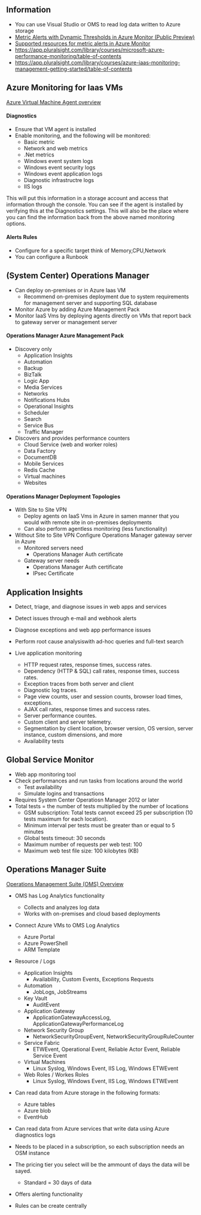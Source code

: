 ## Information
* You can use Visual Studio or OMS to read log data written to Azure storage
* [Metric Alerts with Dynamic Thresholds in Azure Monitor (Public Preview)](https://docs.microsoft.com/en-us/azure/azure-monitor/platform/alerts-dynamic-thresholds)
* [Supported resources for metric alerts in Azure Monitor](https://docs.microsoft.com/en-us/azure/azure-monitor/platform/alerts-metric-near-real-time)
* https://app.pluralsight.com/library/courses/microsoft-azure-performance-monitoring/table-of-contents
* https://app.pluralsight.com/library/courses/azure-iaas-monitoring-management-getting-started/table-of-contents

## Azure Monitoring for Iaas VMs
[Azure Virtual Machine Agent overview](https://docs.microsoft.com/en-us/azure/virtual-machines/extensions/agent-windows)

#### Diagnostics
* Ensure that VM agent is installed
* Enable monitoring, and the following will be monitored:
  * Basic metric
  * Network and web metrics
  * .Net metrics
  * Windows event system logs
  * Windows event security logs
  * Windows event application logs
  * Diagnostic infrastructre logs
  * IIS logs

This will put this information in a storage account and access that information through the console. You can see if the agent is installed by verifying this at the Diagnostics settings. This will also be the place where you can find the information back from the above named monitoring options.

#### Alerts Rules
* Configure for a specific target think of Memory,CPU,Network
* You can configure a Runbook


## (System Center) Operations Manager
* Can deploy on-premises or in Azure Iaas VM
  * Recommend on-premises deployment due to system requirements for management server and supporting SQL database
* Monitor Azure by adding Azure Management Pack
* Monitor IaaS Vms by deploying agents directly on VMs that report back to gateway server or management server

#### Operations Manager Azure Management Pack
* Discovery only
  * Application Insights
  * Automation
  * Backup
  * BizTalk
  * Logic App
  * Media Services
  * Networks
  * Notifications Hubs
  * Operational Insights
  * Scheduler
  * Search
  * Service Bus
  * Traffic Manager
* Discovers and provides performance counters
  * Cloud Service (web and worker roles)
  * Data Factory
  * DocumentDB
  * Mobile Services
  * Redis Cache
  * Virtual machines
  * Websites
  
#### Operations Manager Deployment Topologies
* With Site to Site VPN
  * Deploy agents on IaaS Vms in Azure in samen manner that you would with remote site in on-premises deployments
  * Can also perform agentless monitoring (less functionality)
* Without Site to Site VPN Configure Operations Manager gateway server in Azure
  * Monitored servers need
    * Operations Manager Auth certificate
  * Gateway server needs
    * Operations Manager Auth certificate
    * IPsec Certificate


## Application Insights
* Detect, triage, and diagnose issues in web apps and services
* Detect issues through e-mail and webhook alerts
* Diagnose exceptions and web app performance issues
* Perform root cause analysiswith ad-hoc queries and full-text search
* Live application monitoring


  * HTTP request rates, response times, success rates.
  * Dependency (HTTP & SQL) call rates, response times, success rates.
  * Exception traces from both server and client
  * Diagnostic log traces.
  * Page view counts, user and session counts, browser load times, exceptions.
  * AJAX call rates, response times and success rates.
  * Server performance countes.
  * Custom client and server telemetry.
  * Segmentation by client location, browser version, OS version, server instance, custom dimensions, and more
  * Availability tests


## Global Service Monitor
 * Web app monitoring tool
 * Check performances and run tasks from locations around the world
   * Test availability
   * Simulate logins and transactions
 * Requires System Center Operatiosn Manager 2012 or later
 * Total tests = the number of tests multiplied by the number of locations
   * GSM subscription: Total tests cannot exceed 25 per subscription (10 tests maximum for each location).
   * Minimum interval per tests must be greater than or equal to 5 minutes
   * Global tests timeout: 30 seconds
   * Maximum number of requests per web test: 100
   * Maximum web test file size: 100 kilobytes (KB)


## Operations Manager Suite
[Operations Management Suite (OMS) Overview](https://azure.microsoft.com/en-us/resources/videos/operations-management-suite-oms-overview/)
* OMS has Log Analytics functionality
  * Collects and analyzes log data
  * Works with on-premises and cloud based deployments
* Connect Azure VMs to OMS Log Analytics
  * Azure Portal
  * Azure PowerShell
  * ARM Template

* Resource / Logs
  * Application Insights
    * Availability, Custom Events, Exceptions Requests
  * Automation
    * JobLogs, JobStreams
  * Key Vault
    * AuditEvent
  * Application Gateway
    * ApplicationGatewayAccessLog, ApplicationGatewayPerformanceLog
  * Network Security Group
    * NetworkSecurityGroupEvent, NetworkSecurityGroupRuleCounter
  * Service Fabric
    * ETWEvent, Operational Event, Reliable Actor Event, Reliable Service Event
  * Virtual Machines
    * Linux Syslog, Windows Event, IIS Log, Windows ETWEvent
  * Web Roles / Workes Roles
    * Linux Syslog, Windows Event, IIS Log, Windows ETWEvent
    
* Can read data from Azure storage in the following formats:
  * Azure tables
  * Azure blob
  * EventHub
* Can read data from Azure services that write data using Azure diagnostics logs

* Needs to be placed in a subscription, so each subscription needs an OSM instance
* The pricing tier you select will be the ammount of days the data will be sayed.
  * Standard = 30 days of data
* Offers alerting functionality
* Rules can be create centrally




